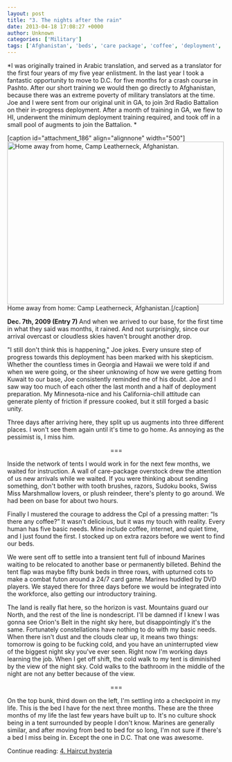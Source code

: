 ```yaml
---
layout: post
title: "3. The nights after the rain"
date: 2013-04-18 17:08:27 +0000
author: Unknown
categories: ['Military']
tags: ['Afghanistan', 'beds', 'care package', 'coffee', 'deployment', 'Marine']
---
```


*I was originally trained in Arabic translation, and served as a translator for the first four years of my five year enlistment. In the last year I took a fantastic opportunity to move to D.C. for five months for a crash course in Pashto. After our short training we would then go directly to Afghanistan, because there was an extreme poverty of military translators at the time. Joe and I were sent from our original unit in GA, to join 3rd Radio Battalion on their in-progress deployment. After a month of training in GA, we flew to HI, underwent the minimum deployment training required, and took off in a small pool of augments to join the Battalion. *

[caption id="attachment_186" align="alignnone" width="500"][<img class="size-large wp-image-186" alt="Home away from home, Camp Leatherneck, Afghanistan." src="http://thoughtrepair.wordpress.com/wp-content/uploads/2013/04/afgh.jpg?w=500" width="500" height="375" />](http://thoughtrepair.wordpress.com/wp-content/uploads/2013/04/afgh.jpg) Home away from home: Camp Leatherneck, Afghanistan.[/caption]

<strong>Dec. 7th, 2009 (Entry 7)
</strong>And when we arrived to our base, for the first time in what they said was months, it rained. And not surprisingly, since our arrival overcast or cloudless skies haven't brought another drop.

<!--more-->

"I still don't think this is happening," Joe jokes. Every unsure step of progress towards this deployment has been marked with his skepticism. Whether the countless times in Georgia and Hawaii we were told if and when we were going, or the sheer unknowing of how we were getting from Kuwait to our base, Joe consistently reminded me of his doubt. Joe and I saw way too much of each other the last month and a half of deployment preparation. My Minnesota-nice and his California-chill attitude can generate plenty of friction if pressure cooked, but it still forged a basic unity.

Three days after arriving here, they split up us augments into three different places. I won't see them again until it's time to go home. As annoying as the pessimist is, I miss him.
<p style="text-align:center;">===


Inside the network of tents I would work in for the next few months, we waited for instruction. A wall of care-package overstock drew the attention of us new arrivals while we waited. If you were thinking about sending something, don't bother with tooth brushes, razors, Sudoku books, Swiss Miss Marshmallow lovers, or plush reindeer, there's plenty to go around. We had been on base for about two hours.

Finally I mustered the courage to address the Cpl of a pressing matter: “Is there any coffee?” It wasn't delicious, but it was my touch with reality. Every human has five basic needs. Mine include coffee, internet, and quiet time, and I just found the first. I stocked up on extra razors before we went to find our beds.

We were sent off to settle into a transient tent full of inbound Marines waiting to be relocated to another base or permanently billeted. Behind the tent flap was maybe fifty bunk beds in three rows, with upturned cots to make a combat futon around a 24/7 card game. Marines huddled by DVD players. We stayed there for three days before we would be integrated into the workforce, also getting our introductory training.

The land is really flat here, so the horizon is vast. Mountains guard our North, and the rest of the line is nondescript. I'll be damned if I knew I was gonna see Orion's Belt in the night sky here, but disappointingly it's the same. Fortunately constellations have nothing to do with my basic needs. When there isn't dust and the clouds clear up, it means two things: tomorrow is going to be fucking cold, and you have an uninterrupted view of the biggest night sky you've ever seen. Right now I'm working days learning the job. When I get off shift, the cold walk to my tent is diminished by the view of the night sky. Cold walks to the bathroom in the middle of the night are not any better because of the view.
<p style="text-align:center;">===


On the top bunk, third down on the left, I'm settling into a checkpoint in my life. This is the bed I have for the next three months. These are the three months of my life the last few years have built up to. It's no culture shock being in a tent surrounded by people I don't know. Marines are generally similar, and after moving from bed to bed for so long, I'm not sure if there's a bed I miss being in. Except the one in D.C. That one was awesome.

Continue reading: <a title="4. Haircut hysteria" href="http://thoughtrepair.wordpress.com/2013/04/18/4-haircut-hysteria/">4. Haircut hysteria</a>